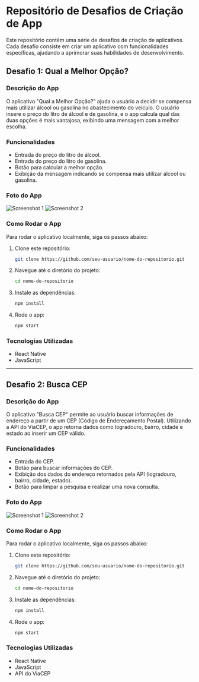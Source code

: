 # Repositório de Desafios de Criação de App

Este repositório contém uma série de desafios de criação de aplicativos. Cada desafio consiste em criar um aplicativo com funcionalidades específicas, ajudando a aprimorar suas habilidades de desenvolvimento.

## Desafio 1: Qual a Melhor Opção?

### Descrição do App

O aplicativo "Qual a Melhor Opção?" ajuda o usuário a decidir se compensa mais utilizar álcool ou gasolina no abastecimento do veículo. O usuário insere o preço do litro de álcool e de gasolina, e o app calcula qual das duas opções é mais vantajosa, exibindo uma mensagem com a melhor escolha.

### Funcionalidades

- Entrada do preço do litro de álcool.
- Entrada do preço do litro de gasolina.
- Botão para calcular a melhor opção.
- Exibição da mensagem indicando se compensa mais utilizar álcool ou gasolina.

### Foto do App

![Screenshot 1](https://drive.google.com/uc?export=view&id=1GaWScd_B9FDcc7eVefK8FER3EQQhJi3c)
![Screenshot 2](https://drive.google.com/uc?export=view&id=18rNaHWVpIxobfDa-ioxYW8TWvMdcABn4)


### Como Rodar o App

Para rodar o aplicativo localmente, siga os passos abaixo:

1. Clone este repositório:
    ```sh
    git clone https://github.com/seu-usuario/nome-do-repositorio.git
    ```
2. Navegue até o diretório do projeto:
    ```sh
    cd nome-do-repositorio
    ```
3. Instale as dependências:
    ```sh
    npm install
    ```
4. Rode o app:
    ```sh
    npm start
    ```

### Tecnologias Utilizadas

- React Native
- JavaScript

---

## Desafio 2: Busca CEP

### Descrição do App

O aplicativo "Busca CEP" permite ao usuário buscar informações de endereço a partir de um CEP (Código de Endereçamento Postal). Utilizando a API do ViaCEP, o app retorna dados como logradouro, bairro, cidade e estado ao inserir um CEP válido.

### Funcionalidades

- Entrada do CEP.
- Botão para buscar informações do CEP.
- Exibição dos dados do endereço retornados pela API (logradouro, bairro, cidade, estado).
- Botão para limpar a pesquisa e realizar uma nova consulta.

### Foto do App

![Screenshot 1](https://drive.google.com/file/d/1AK2QecEeaXkUPQfq5qQnSx22UZD_IU9P)
![Screenshot 2](https://drive.google.com/file/d/18rNaHWVpIxobfDa-ioxYW8TWvMdcABn4)

### Como Rodar o App

Para rodar o aplicativo localmente, siga os passos abaixo:

1. Clone este repositório:
    ```sh
    git clone https://github.com/seu-usuario/nome-do-repositorio.git
    ```
2. Navegue até o diretório do projeto:
    ```sh
    cd nome-do-repositorio
    ```
3. Instale as dependências:
    ```sh
    npm install
    ```
4. Rode o app:
    ```sh
    npm start
    ```

### Tecnologias Utilizadas

- React Native
- JavaScript
- API do ViaCEP

